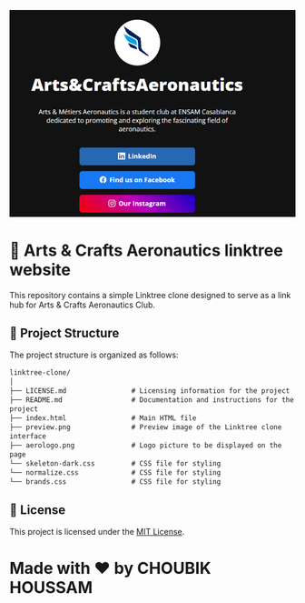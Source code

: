 ![Arts & Crafts Aeronautics linktree website](https://github.com/HoussamCbk/A-C-Aeronautics.github.io/blob/main/preview.png)

# 🔗 Arts & Crafts Aeronautics linktree website

This repository contains a simple Linktree clone designed to serve as a link hub for Arts & Crafts Aeronautics Club.

## 📂 Project Structure

The project structure is organized as follows:

```
linktree-clone/
│
├── LICENSE.md                # Licensing information for the project
├── README.md                 # Documentation and instructions for the project
├── index.html                # Main HTML file 
├── preview.png               # Preview image of the Linktree clone interface
├── aerologo.png              # Logo picture to be displayed on the page
└── skeleton-dark.css         # CSS file for styling 
└── normalize.css             # CSS file for styling 
└── brands.css                # CSS file for styling 
```

## 📄 License

This project is licensed under the [MIT License](LICENSE.md).

# Made with ❤️ by **CHOUBIK HOUSSAM**
